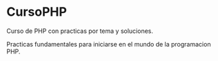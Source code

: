 # CursoPHP
Curso de PHP con practicas por tema y soluciones.

Practicas fundamentales para iniciarse en el mundo de la programacion PHP.
